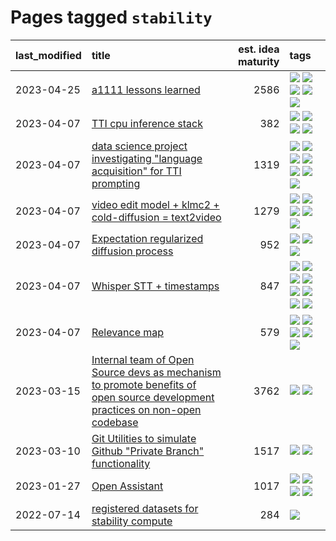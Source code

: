 # Pages tagged `stability`

|last_modified|title|est. idea maturity|tags
|:---|:---|---:|:---|
|2023-04-25|[a1111 lessons learned](../a1111_lessons_learned.md)|2586|[![](https://img.shields.io/badge/tag-experimental-12eec5)](../tags/experimental.md) [![](https://img.shields.io/badge/tag-open_source-e33481)](../tags/open_source.md) [![](https://img.shields.io/badge/tag-stability-1614f8)](../tags/stability.md) [![](https://img.shields.io/badge/tag-tooling-82d6e)](../tags/tooling.md) [![](https://img.shields.io/badge/tag-ux-b59164)](../tags/ux.md)|
|2023-04-07|[TTI cpu inference stack](../TTI-cpu-inference-stack.md)|382|[![](https://img.shields.io/badge/tag-accessibility-496a1)](../tags/accessibility.md) [![](https://img.shields.io/badge/tag-stability-1614f8)](../tags/stability.md) [![](https://img.shields.io/badge/tag-tooling-82d6e)](../tags/tooling.md) [![](https://img.shields.io/badge/tag-wip-48fb29)](../tags/wip.md)|
|2023-04-07|[data science project investigating "language acquisition" for TTI prompting](../tti_language_aqcuisition.md)|1319|[![](https://img.shields.io/badge/tag-alignment-35d420)](../tags/alignment.md) [![](https://img.shields.io/badge/tag-dataset-4db4d2)](../tags/dataset.md) [![](https://img.shields.io/badge/tag-experimental-12eec5)](../tags/experimental.md) [![](https://img.shields.io/badge/tag-prompting-ea1833)](../tags/prompting.md) [![](https://img.shields.io/badge/tag-publication-12f6d5)](../tags/publication.md) [![](https://img.shields.io/badge/tag-publicgood-9c3a4a)](../tags/publicgood.md) [![](https://img.shields.io/badge/tag-stability-1614f8)](../tags/stability.md)|
|2023-04-07|[video edit model + klmc2 + cold-diffusion = text2video](../video-edit-model-over-init-video.md)|1279|[![](https://img.shields.io/badge/tag-animation-b25b5)](../tags/animation.md) [![](https://img.shields.io/badge/tag-meta-e9b626)](../tags/meta.md) [![](https://img.shields.io/badge/tag-publicgood-9c3a4a)](../tags/publicgood.md) [![](https://img.shields.io/badge/tag-stability-1614f8)](../tags/stability.md) [![](https://img.shields.io/badge/tag-tooling-82d6e)](../tags/tooling.md)|
|2023-04-07|[Expectation regularized diffusion process](../expectation-regularized-diffusion.md)|952|[![](https://img.shields.io/badge/tag-experimental-12eec5)](../tags/experimental.md) [![](https://img.shields.io/badge/tag-stability-1614f8)](../tags/stability.md) [![](https://img.shields.io/badge/tag-wip-48fb29)](../tags/wip.md)|
|2023-04-07|[Whisper STT + timestamps](../whisper-stt-plus-timestamps.md)|847|[![](https://img.shields.io/badge/tag-colab-752fd7)](../tags/colab.md) [![](https://img.shields.io/badge/tag-dataset-4db4d2)](../tags/dataset.md) [![](https://img.shields.io/badge/tag-experimental-12eec5)](../tags/experimental.md) [![](https://img.shields.io/badge/tag-meta-e9b626)](../tags/meta.md) [![](https://img.shields.io/badge/tag-prompting-ea1833)](../tags/prompting.md) [![](https://img.shields.io/badge/tag-publicgood-9c3a4a)](../tags/publicgood.md) [![](https://img.shields.io/badge/tag-stability-1614f8)](../tags/stability.md) [![](https://img.shields.io/badge/tag-tooling-82d6e)](../tags/tooling.md)|
|2023-04-07|[Relevance map](../Relevance_map.md)|579|[![](https://img.shields.io/badge/tag-meta-e9b626)](../tags/meta.md) [![](https://img.shields.io/badge/tag-prompting-ea1833)](../tags/prompting.md) [![](https://img.shields.io/badge/tag-publication-12f6d5)](../tags/publication.md) [![](https://img.shields.io/badge/tag-stability-1614f8)](../tags/stability.md) [![](https://img.shields.io/badge/tag-tooling-82d6e)](../tags/tooling.md)|
|2023-03-15|[Internal team of Open Source devs as mechanism to promote benefits of open source development practices on non-open codebase](../store_walker.md)|3762|[![](https://img.shields.io/badge/tag-experimental-12eec5)](../tags/experimental.md) [![](https://img.shields.io/badge/tag-stability-1614f8)](../tags/stability.md)|
|2023-03-10|[Git Utilities to simulate Github "Private Branch" functionality](../git_private_branch_utils.md)|1517|[![](https://img.shields.io/badge/tag-stability-1614f8)](../tags/stability.md) [![](https://img.shields.io/badge/tag-tooling-82d6e)](../tags/tooling.md)|
|2023-01-27|[Open Assistant](../open-assistant.md)|1017|[![](https://img.shields.io/badge/tag-accessibility-496a1)](../tags/accessibility.md) [![](https://img.shields.io/badge/tag-publicgood-9c3a4a)](../tags/publicgood.md) [![](https://img.shields.io/badge/tag-stability-1614f8)](../tags/stability.md) [![](https://img.shields.io/badge/tag-wip-48fb29)](../tags/wip.md)|
|2022-07-14|[registered datasets for stability compute](../registered-datasets-for-sstability-compute.md)|284|[![](https://img.shields.io/badge/tag-stability-1614f8)](../tags/stability.md)|